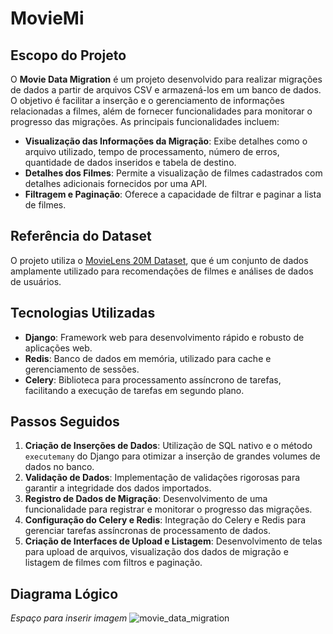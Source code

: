 # MovieMi

## Escopo do Projeto

O **Movie Data Migration** é um projeto desenvolvido para realizar migrações de dados a partir de arquivos CSV e armazená-los em um banco de dados. O objetivo é facilitar a inserção e o gerenciamento de informações relacionadas a filmes, além de fornecer funcionalidades para monitorar o progresso das migrações. As principais funcionalidades incluem:

- **Visualização das Informações da Migração**: Exibe detalhes como o arquivo utilizado, tempo de processamento, número de erros, quantidade de dados inseridos e tabela de destino.
- **Detalhes dos Filmes**: Permite a visualização de filmes cadastrados com detalhes adicionais fornecidos por uma API.
- **Filtragem e Paginação**: Oferece a capacidade de filtrar e paginar a lista de filmes.

## Referência do Dataset

O projeto utiliza o [MovieLens 20M Dataset](https://grouplens.org/datasets/movielens/20m/), que é um conjunto de dados amplamente utilizado para recomendações de filmes e análises de dados de usuários.

## Tecnologias Utilizadas

- **Django**: Framework web para desenvolvimento rápido e robusto de aplicações web.
- **Redis**: Banco de dados em memória, utilizado para cache e gerenciamento de sessões.
- **Celery**: Biblioteca para processamento assíncrono de tarefas, facilitando a execução de tarefas em segundo plano.

## Passos Seguidos

1. **Criação de Inserções de Dados**: Utilização de SQL nativo e o método `executemany` do Django para otimizar a inserção de grandes volumes de dados no banco.
2. **Validação de Dados**: Implementação de validações rigorosas para garantir a integridade dos dados importados.
3. **Registro de Dados de Migração**: Desenvolvimento de uma funcionalidade para registrar e monitorar o progresso das migrações.
4. **Configuração do Celery e Redis**: Integração do Celery e Redis para gerenciar tarefas assíncronas de processamento de dados.
5. **Criação de Interfaces de Upload e Listagem**: Desenvolvimento de telas para upload de arquivos, visualização dos dados de migração e listagem de filmes com filtros e paginação.

## Diagrama Lógico

*Espaço para inserir imagem*
![movie_data_migration](https://github.com/user-attachments/assets/dc94d6a0-a590-4e8a-a88e-f391b991141b)
